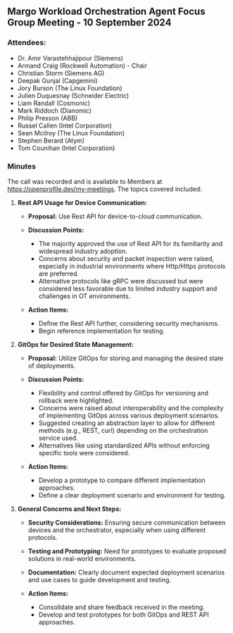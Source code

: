 ## Margo Workload Orchestration Agent Focus Group Meeting - 10 September 2024

### Attendees:
* Dr. Amir Varastehhajipour (Siemens)
* Armand Craig (Rockwell Automation) - Chair
* Christian Storm (Siemens AG)
* Deepak Gunjal (Capgemini)
* Jory Burson (The Linux Foundation)
* Julien Duquesnay (Schneider Electric)
* Liam Randall (Cosmonic)
* Mark Riddoch (Dianomic)
* Philip Presson (ABB)
* Russel Callen (Intel Corporation)
* Sean Mcilroy (The Linux Foundation)
* Stephen Berard (Atym)
* Tom Counihan (Intel Corporation)

### Minutes
The call was recorded and is available to Members at https://openprofile.dev/my-meetings. The topics covered included: 

1. **Rest API Usage for Device Communication:**
   - **Proposal:** Use Rest API for device-to-cloud communication.
   - **Discussion Points:**
     - The majority approved the use of Rest API for its familiarity and widespread industry adoption.
     - Concerns about security and packet inspection were raised, especially in industrial environments where Http/Https protocols are preferred.
     - Alternative protocols like gRPC were discussed but were considered less favorable due to limited industry support and challenges in OT environments.

   - **Action Items:**
     - Define the Rest API further, considering security mechanisms.
     - Begin reference implementation for testing.

2. **GitOps for Desired State Management:**
   - **Proposal:** Utilize GitOps for storing and managing the desired state of deployments.
   - **Discussion Points:**
     - Flexibility and control offered by GitOps for versioning and rollback were highlighted.
     - Concerns were raised about interoperability and the complexity of implementing GitOps across various deployment scenarios.
     - Suggested creating an abstraction layer to allow for different methods (e.g., REST, curl) depending on the orchestration service used.
     - Alternatives like using standardized APIs without enforcing specific tools were considered.
   
   - **Action Items:**
     - Develop a prototype to compare different implementation approaches.
     - Define a clear deployment scenario and environment for testing.

3. **General Concerns and Next Steps:**
   - **Security Considerations:** Ensuring secure communication between devices and the orchestrator, especially when using different protocols.
   - **Testing and Prototyping:** Need for prototypes to evaluate proposed solutions in real-world environments.
   - **Documentation:** Clearly document expected deployment scenarios and use cases to guide development and testing.

   - **Action Items:**
     - Consolidate and share feedback received in the meeting.
     - Develop and test prototypes for both GitOps and REST API approaches.
